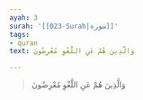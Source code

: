 ```yaml
---
ayah: 3
surah: '[[023-Surah|سورة]]'
tags:
- quran
text: وَالَّذِينَ هُمْ عَنِ اللَّغْوِ مُعْرِضُونَ

---
```

> وَالَّذِينَ هُمْ عَنِ اللَّغْوِ مُعْرِضُونَ
